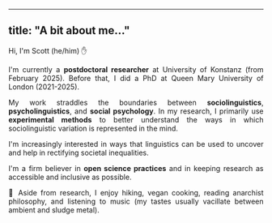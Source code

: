   
---
title: "A bit about me…"
---

Hi, I'm Scott (he/him) ✋

<div style="text-align: justify;">

I'm currently a **postdoctoral researcher** at University of Konstanz (from February 2025). Before that, I did a PhD at Queen Mary University of London (2021-2025).

My work straddles the boundaries between **sociolinguistics**, **psycholinguistics**, and **social psychology**. In my research, I primarily use **experimental methods** to better understand the ways in which sociolinguistic variation is represented in the mind. 

I'm increasingly interested in ways that linguistics can be used to uncover and help in rectifying societal inequalities.

I'm a firm believer in **open science practices** and in keeping research as accessible and inclusive as possible.

🌱 Aside from research, I enjoy hiking, vegan cooking, reading anarchist philosophy, and listening to music (my tastes usually vacillate between ambient and sludge metal).  

</div>
